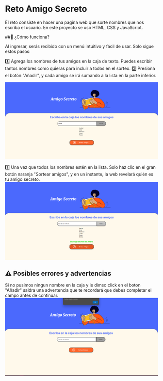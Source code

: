 #  Reto Amigo Secreto
El reto consiste en hacer una pagina web que sorte nombres que nos escriba el usuario.
En este proyecto se uso HTML, CSS y JavaScript.



##🌟 ¿Cómo funciona?

Al ingresar, serás recibido con un menú intuitivo y fácil de usar. Solo sigue estos pasos:

1️⃣ Agrega los nombres de tus amigos en la caja de texto. Puedes escribir tantos nombres como quieras para incluir a todos en el sorteo.
2️⃣ Presiona el botón "Añadir", y cada amigo se irá sumando a la lista en la parte inferior.

  ![Agregamos los nombres que queramos](https://github.com/Isa-Rocha31415/Amigo-Secreto/blob/main/img/imagen1.png)

3️⃣ Una vez que todos los nombres estén en la lista. Solo haz clic en el gran botón naranja "Sortear amigos", y en un instante, la web revelará quién es tu amigo secreto.  
![Amigo secreto](https://github.com/Isa-Rocha31415/Amigo-Secreto/blob/main/img/imagen2.png)

 ## ⚠️ Posibles errores y advertencias
  Si no pusimos ningun nombre en la caja y le dimso click en el boton "Añadir" saldra una advertencia que te recordará que debes completar el campo antes de continuar.
  ![Advertencia](https://github.com/Isa-Rocha31415/Amigo-Secreto/blob/main/img/imagen3.png)
